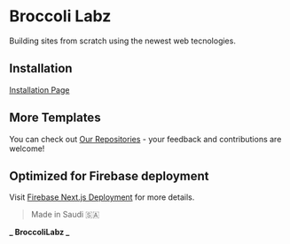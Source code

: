 # Broccoli Labz

Building sites from scratch using the newest web tecnologies.

## Installation

[Installation Page](https://labz.broccolibusiness.com/install)

## More Templates

You can check out [Our Repositories](https://github.com/BroccoliLabz?tab=repositories) - your feedback and contributions are welcome!

## Optimized for Firebase deployment

Visit [Firebase Next.js Deployment](https://firebase.google.com/docs/hosting/frameworks/nextjs) for more details.

> Made in Saudi 🇸🇦

**_ BroccoliLabz _**
